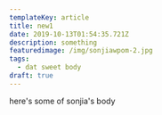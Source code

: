 ```yaml
---
templateKey: article
title: new1
date: 2019-10-13T01:54:35.721Z
description: something
featuredimage: /img/sonjiawpom-2.jpg
tags:
  - dat sweet body
draft: true
---
```

here's some of sonjia's body
